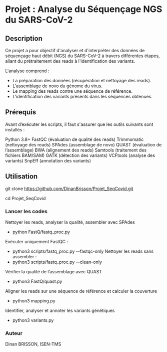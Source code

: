  # Projet : Analyse du Séquençage NGS du SARS-CoV-2

## Description

Ce projet a pour objectif d'analyser et d'interpréter des données de séquençage haut débit (NGS) du SARS-CoV-2 à travers différentes étapes, allant du prétraitement des reads à l'identification des variants.

L'analyse comprend :

- La préparation des données (récupération et nettoyage des reads).
- L'assemblage de novo du génome du virus.
- Le mapping des reads contre une séquence de référence.
- L'identification des variants présents dans les séquences obtenues.

## Prérequis

Avant d’exécuter les scripts, il faut s'assurer que les outils suivants sont installés :

Python 3.8+
FastQC (évaluation de qualité des reads)
Trimmomatic (nettoyage des reads)
SPAdes (assemblage de novo)
QUAST (évaluation de l’assemblage)
BWA (alignement des reads)
Samtools (traitement des fichiers BAM/SAM)
GATK (détection des variants)
VCFtools (analyse des variants)
SnpEff (annotation des variants)

## Utilisation

git clone https://github.com/DinanBrisson/Projet_SeqCovid.git

cd Projet_SeqCovid

### Lancer les codes
Nettoyer les reads, analyser la qualité, assembler avec SPAdes

 - python FastQ/fastq_proc.py

  Exécuter uniquement FastQC :
  - python3 scripts/fastq_proc.py --fastqc-only
  Nettoyer les reads sans assembler :
  - python3 scripts/fastq_proc.py --clean-only

Vérifier la qualité de l’assemblage avec QUAST

 - python3 FastQ/quast.py

Aligner les reads sur une séquence de référence et calculer la couverture

 - python3 mapping.py

Identifier, analyser et annoter les variants génétiques

 - python3 variants.py


### Auteur
Dinan BRISSON, ISEN-TMS
